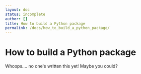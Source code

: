 ```yaml
---
layout: doc
status: incomplete
author: []
title: How to build a Python package
permalink: /docs/how_to_build_a_python_package/
---
```


# How to build a Python package

Whoops.... no one's written this yet! Maybe you could?
